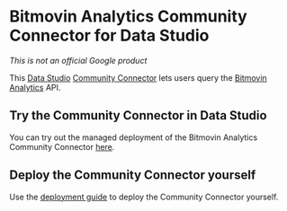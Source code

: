 # Bitmovin Analytics Community Connector for Data Studio

*This is not an official Google product*

This [Data Studio](https://datastudio.google.com) [Community
Connector](https://developers.google.com/datastudio/connector) lets users query
the [Bitmovin Analytics](https://bitmovin.com/video-analytics/) API.

## Try the Community Connector in Data Studio

You can try out the managed deployment of the Bitmovin Analytics
Community Connector [here](https://datastudio.google.com/datasources/create?connectorId=AKfycbyVSua2zRbnSDsHsE0QuluB_zgxccmmMKpFm3W72q6lw9oAWCAgb-5mjK46TTmrb1lk).

## Deploy the Community Connector yourself

Use the [deployment guide](https://github.com/googledatastudio/community-connectors/blob/master/deploy.md) to deploy the Community Connector
yourself.